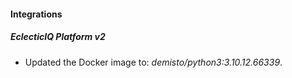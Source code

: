 #### Integrations
##### EclecticIQ Platform v2
- Updated the Docker image to: *demisto/python3:3.10.12.66339*.
